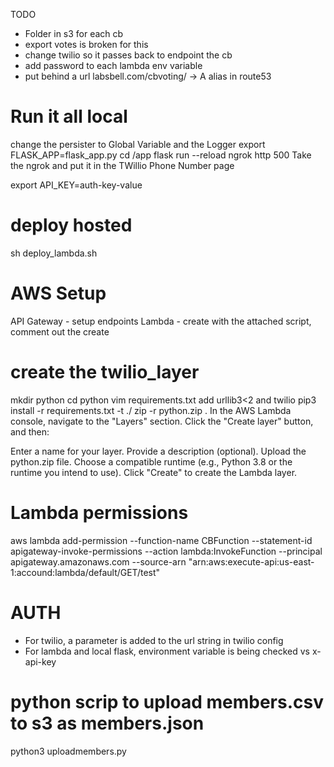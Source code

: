 TODO

* Folder in s3 for each cb
* export votes is broken for this
* change twilio so it passes back to endpoint the cb
* add password to each lambda env variable
* put behind a url labsbell.com/cbvoting/  -> A alias in route53


# Run it all local

change the persister to Global Variable and the Logger
export FLASK_APP=flask_app.py
cd /app
flask run --reload
ngrok http 500
Take the ngrok and put it in the TWillio Phone Number page

export API_KEY=auth-key-value


# deploy hosted
sh deploy_lambda.sh 


# AWS Setup

API Gateway - setup endpoints
Lambda - create with the attached script, comment out the create


# create the twilio_layer
mkdir python
cd python
vim requirements.txt add urllib3<2 and twilio
pip3 install -r requirements.txt -t ./
zip -r python.zip .
In the AWS Lambda console, navigate to the "Layers" section. Click the "Create layer" button, and then:

Enter a name for your layer.
Provide a description (optional).
Upload the python.zip file.
Choose a compatible runtime (e.g., Python 3.8 or the runtime you intend to use).
Click "Create" to create the Lambda layer.

# Lambda permissions
aws lambda add-permission --function-name CBFunction --statement-id apigateway-invoke-permissions --action lambda:InvokeFunction --principal apigateway.amazonaws.com --source-arn "arn:aws:execute-api:us-east-1:accound:lambda/default/GET/test"

# AUTH
* For twilio, a parameter is added to the url string in twilio config
* For lambda and local flask, environment variable is being checked vs x-api-key

# python scrip to upload members.csv to s3 as members.json
python3 uploadmembers.py